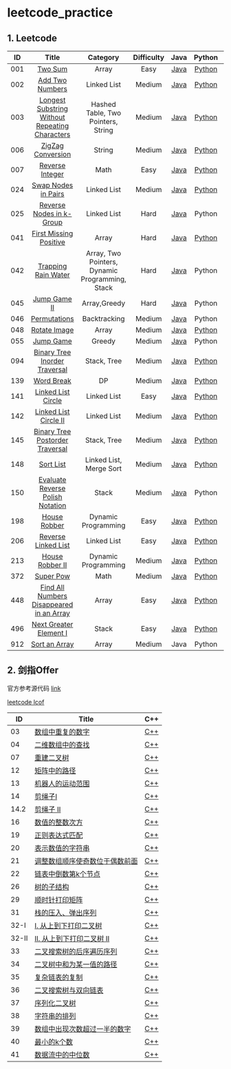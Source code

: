 # leetcode_practice



## 1. Leetcode

|ID|Title|Category | Difficulty|Java|Python|C++|
| :--: | :----------------------------------------------------------: | :--------: | :----------------------------------------------------------: | :----------------------------------------------------------: | :------------------------------------------: | :------------------------------------------: |
| 001  |[Two Sum](https://leetcode.com/problems/two-sum/)| Array |Easy| [Java](https://github.com/corpsepiges/leetcode/blob/master/Algorithms/001.%20Two%20Sum/Solution.java) | [Python](https://github.com/corpsepiges/leetcode/blob/master/Algorithms/001.%20Two%20Sum/Solution.py) | [C++](./Algorithm/cpp/001.twoSum/twoSum.cpp)  |
| 002  | [Add Two Numbers](https://leetcode.com/problems/add-two-numbers/) |  Linked List | Medium   | [Java](https://github.com/corpsepiges/leetcode/blob/master/Algorithms/002.%20Add%20Two%20Numbers/Solution.java) | [Python](https://github.com/corpsepiges/leetcode/blob/master/Algorithms/002.%20Add%20Two%20Numbers/Solution.py) | [C++](./Algorithm/cpp/002.addTwoNumbers/addTwoNumbers.cpp)  |
| 003  | [Longest Substring Without Repeating Characters](https://leetcode.com/problems/longest-substring-without-repeating-characters/description/) |  Hashed Table, Two Pointers, String | Medium   | [Java](https://github.com/corpsepiges/leetcode/blob/master/Algorithms/003.%20Longest%20Substring%20Without%20Repeating%20Characters/Solution.java) | [Python](https://github.com/corpsepiges/leetcode/blob/master/Algorithms/003.%20Longest%20Substring%20Without%20Repeating%20Characters/Solution.py) | [C++](./Algorithm/cpp/003.longestSubstringWithoutRepeatingCharacters/longestSubstringWithoutRepeatingCharacters.cpp)  |
| 006  | [ZigZag Conversion](https://leetcode.com/problems/zigzag-conversion/) |  String | Medium   | [Java](https://github.com/corpsepiges/leetcode/blob/master/Algorithms/006.%20ZigZag%20Conversion/Solution.java) | [Python](https://github.com/corpsepiges/leetcode/blob/master/Algorithms/006.%20ZigZag%20Conversion/Solution.py) | [C++](./Algorithm/cpp/006.ZigZagConversion/ZigZagConversion.cpp)  |
| 007  |[Reverse Integer](https://leetcode.com/problems/reverse-integer/)| Math |Easy| [Java](https://github.com/corpsepiges/leetcode/blob/master/Algorithms/007.%20Reverse%20Integer/Solution.java) | [Python](https://github.com/corpsepiges/leetcode/blob/master/Algorithms/007.%20Reverse%20Integer/Solution.py) | [C++](./Algorithm/cpp/007.reverseInteger/reverseInteger.cpp)  |
| 024  |[Swap Nodes in Pairs](https://leetcode.com/problems/swap-nodes-in-pairs/)| Linked List |Medium| [Java](https://github.com/corpsepiges/leetcode/blob/master/Algorithms/024.%20Swap%20Nodes%20in%20Pairs/Solution.java) | [Python](https://github.com/corpsepiges/leetcode/blob/master/Algorithms/024.%20Swap%20Nodes%20in%20Pairs/Solution.py) | [C++](./Algorithm/cpp/024.SwapNodesInPair/SwapNodesInPair.cpp)  |
| 025  |[Reverse Nodes in k-Group](https://leetcode.com/problems/reverse-nodes-in-k-group/)| Linked List |Hard| [Java](https://github.com/corpsepiges/leetcode/blob/master/Algorithms/025.%20Reverse%20Nodes%20in%20k-Group/Solution.java) | Python | [C++](./Algorithm/cpp/025.ReverseNodesInKGroup/ReverseNodesInKGroup.cpp)  |
| 041  |[First Missing Positive](https://leetcode.com/problems/first-missing-positive/)| Array |Hard| [Java](https://github.com/corpsepiges/leetcode/blob/master/Algorithms/041.%20First%20Missing%20Positive/Solution.java) | [Python](https://github.com/corpsepiges/leetcode/blob/master/Algorithms/041.%20First%20Missing%20Positive/Solution.py) | [C++](./Algorithm/cpp/041.FirstMissingPositive/FirstMissingPositive.cpp)  |
| 042 |[Trapping Rain Water](https://leetcode.com/problems/trapping-rain-water/)| Array, Two Pointers, Dynamic Programming, Stack |Hard| [Java](https://github.com/corpsepiges/leetcode/blob/master/Algorithms/042.%20Trapping%20Rain%20Water/Solution.java) | Python | [C++](./Algorithm/cpp/042.TrappingRainWater/TrappingRainWater.cpp) |
| 045  |[Jump Game II](https://leetcode.com/problems/jump-game-ii/)| Array,Greedy |Hard| [Java](https://github.com/corpsepiges/leetcode/blob/master/Algorithms/045.%20Jump%20Game%20II/Solution.java) | Python | [C++](./Algorithm/cpp/045.JumpGameII/JumpGameII.cpp)  |
| 046  |[Permutations](https://leetcode.com/problems/permutations/)| Backtracking |Medium| [Java](https://github.com/corpsepiges/leetcode/blob/master/Algorithms/046.%20Permutations/Solution.java) | Python | [C++](./Algorithm/cpp/046.Permutations/Permutations.cpp)  |
| 048 |[Rotate Image](https://leetcode.com/problems/rotate-image/)| Array |Medium| [Java](https://github.com/corpsepiges/leetcode/blob/master/Algorithms/048.%20Rotate%20Image/Solution.java) | [Python](https://github.com/corpsepiges/leetcode/blob/master/Algorithms/048.%20Rotate%20Image/Solution.py) | [C++](./Algorithm/cpp/048.RotateImage/RotateImage.cpp) |
| 055  |[Jump Game](https://leetcode.com/problems/jump-game/)| Greedy |Medium| [Java](<https://github.com/corpsepiges/leetcode/blob/master/Algorithms/055.%20Jump%20Game/Solution.java>) | Python | [C++](./Algorithm/cpp/055.JumpGame/JumpGame.cpp)  |
| 094 |[Binary Tree Inorder Traversal](https://leetcode.com/problems/binary-tree-inorder-traversal/)| Stack, Tree |Medium| [Java](https://github.com/corpsepiges/leetcode/blob/master/Algorithms/094.%20Binary%20Tree%20Inorder%20Traversal/Solution.java) | [Python](https://github.com/corpsepiges/leetcode/blob/master/Algorithms/094.%20Binary%20Tree%20Inorder%20Traversal/Solution.py) | [C++](./Algorithm/cpp/94.BinaryTreeInorderTraversal/BinaryTreeInorderTraversal.cpp) |
| 139 |[Word Break](https://leetcode.com/problems/word-break/)| DP |Medium| [Java](https://github.com/corpsepiges/leetcode/blob/master/Algorithms/139.%20Word%20Break/Solution.java) | [Python](https://github.com/algorhythms/LeetCode/blob/master/139%20Word%20Break.py) | [C++](./Algorithm/cpp/139.WordBreak/WordBreak.cpp) |
| 141  |[Linked List Circle](https://leetcode.com/problems/linked-list-cycle/)| Linked List |Easy| [Java](https://github.com/corpsepiges/leetcode/blob/master/Algorithms/141.%20Linked%20List%20Cycle/Solution.java) | [Python](https://github.com/corpsepiges/leetcode/blob/master/Algorithms/141.%20Linked%20List%20Cycle/Solution.py) | [C++](./Algorithm/cpp/141.LinkedListCircle/LinkedListCircle.cpp)  |
| 142  |[Linked List Circle II](https://leetcode.com/problems/linked-list-cycle-ii/)| Linked List |Medium| [Java](https://github.com/corpsepiges/leetcode/blob/master/Algorithms/142.%20Linked%20List%20Cycle%20II/Solution.java) | [Python](https://github.com/corpsepiges/leetcode/blob/master/Algorithms/142.%20Linked%20List%20Cycle%20II/Solution.py) | [C++](./Algorithm/cpp/142.LinkedListCircleII/LinkedListCircleII.cpp)  |
| 145 |[Binary Tree Postorder Traversal](https://leetcode.com/problems/binary-tree-postorder-traversal/)| Stack, Tree |Medium| [Java](https://github.com/corpsepiges/leetcode/blob/master/Algorithms/145.%20Binary%20Tree%20Postorder%20Traversal/Solution.java) | [Python](https://github.com/corpsepiges/leetcode/blob/master/Algorithms/145.%20Binary%20Tree%20Postorder%20Traversal/Solution.py) | [C++](./Algorithm/cpp/145.BinaryTreePostorderTraversal/BinaryTreePostorderTraversal.cpp) |
| 148 |[Sort List](https://leetcode.com/problems/sort-list/)| Linked List, Merge Sort |Medium| [Java](https://github.com/corpsepiges/leetcode/blob/master/Algorithms/148.%20Sort%20List/Solution.java) | [Python](https://github.com/corpsepiges/leetcode/blob/master/Algorithms/148.%20Sort%20List/Solution.py) | [C++](./Algorithm/cpp/148.SortList/SortList.cpp) |
| 150 |[Evaluate Reverse Polish Notation](https://leetcode.com/problems/evaluate-reverse-polish-notation/)| Stack |Medium| [Java](https://github.com/corpsepiges/leetcode/blob/master/Algorithms/150.%20Evaluate%20Reverse%20Polish%20Notation/Solution.java) | Python | [C++](./Algorithm/cpp/150.EvaluateReversePolishNotation/EvaluateReversePolishNotation.cpp) |
| 198  | [House Robber](https://leetcode.com/problems/house-robber/)  |    Dynamic Programming |  Easy    | [Java](https://github.com/corpsepiges/leetcode/blob/master/Algorithms/198.%20House%20Robber/Solution.java) | [Python](https://github.com/corpsepiges/leetcode/blob/master/Algorithms/141.%20Linked%20List%20Cycle/Solution.py) |  [C++](./Algorithm/cpp/198.houseRobber/houseRobber.cpp)  |
|206|[Reverse Linked List](https://leetcode.com/problems/reverse-linked-list/)| Linked List |  Easy| [Java](https://github.com/corpsepiges/leetcode/blob/master/Algorithms/206.%20Reverse%20Linked%20List/Solution.java) | [Python](https://github.com/corpsepiges/leetcode/blob/master/Algorithms/206.%20Reverse%20Linked%20List/Solution.py) | [C++](./Algorithm/cpp/206.reverseLinkedList/reverseLinkedList.cpp) |
|213|[House Robber II](https://leetcode.com/problems/house-robber-ii/)| Dynamic Programming |  Medium| [Java](https://github.com/corpsepiges/leetcode/blob/master/Algorithms/198.%20House%20Robber/Solution.java) | [Python](https://github.com/corpsepiges/leetcode/blob/master/Algorithms/213.%20House%20Robber%20II/Solution.py) | [C++](./Algorithm/cpp/213.houseRobberII/houseRobberII.cpp)|
|372|[Super Pow](https://leetcode.com/problems/super-pow/)| Math | Medium | [Java](https://github.com/corpsepiges/leetcode/blob/master/Algorithms/372.%20Super%20Pow/Solution.java) | [Python](https://github.com/algorhythms/LeetCode/blob/master/372%20Super%20Pow.py) | [C++](./Algorithm/cpp/372.SuperPow/SuperPow.cpp) |
|448|[Find All Numbers Disappeared in an Array](https://leetcode.com/problems/find-all-numbers-disappeared-in-an-array/)| Array | Easy | [Java](https://github.com/fishercoder1534/Leetcode/blob/master/src/main/java/com/fishercoder/solutions/_448.java) | [Python](https://github.com/algorhythms/LeetCode/blob/master/448%20Find%20All%20Numbers%20Disappeared%20in%20an%20Array.py) | [C++](./Algorithm/cpp/448.findAllDisappearedNum/findAllDisappearedNum.cpp)|
|496|[Next Greater Element I](https://leetcode.com/problems/next-greater-element-i/)| Stack | Easy | [Java](https://github.com/fishercoder1534/Leetcode/blob/master/src/main/java/com/fishercoder/solutions/_496.java) | [Python](https://github.com/algorhythms/LeetCode/blob/master/496%20Next%20Greater%20Element%20I.py) | [C++](./Algorithm/cpp/496.NextGreaterElementI/NextGreaterElementI.cpp) |
|912|[Sort an Array](https://leetcode.com/problems/sort-an-array/)| Array | Medium | Java | Python | [C++](./Algorithm/cpp/912.SortanArray/Sort.cpp) |



## 2. 剑指Offer

官方参考源代码 [link](https://github.com/zhedahht/CodingInterviewChinese2)

[leetcode lcof](https://leetcode-cn.com/problemset/lcof/)

| ID    | Title                                                        | C++                                                          |
| ----- | ------------------------------------------------------------ | ------------------------------------------------------------ |
| 03    | [数组中重复的数字](https://leetcode-cn.com/problems/shu-zu-zhong-zhong-fu-de-shu-zi-lcof/) | [C++](./lcof/03.数组中重复的数字/RepeatNum.cpp)              |
| 04    | [二维数组中的查找](https://leetcode-cn.com/problems/er-wei-shu-zu-zhong-de-cha-zhao-lcof/) | [C++](./lcof/04.二维数组中的查找/Search2dArray.cpp)          |
| 07    | [重建二叉树](https://leetcode-cn.com/problems/zhong-jian-er-cha-shu-lcof/) | [C++](./lcof/07.重建二叉树/RebuildBinaryTree.cpp)            |
| 12    | [矩阵中的路径](https://leetcode-cn.com/problems/ju-zhen-zhong-de-lu-jing-lcof/) | [C++](./lcof/12.矩阵中的路径/PathInMatrix.cpp)               |
| 13    | [机器人的运动范围](https://leetcode-cn.com/problems/ji-qi-ren-de-yun-dong-fan-wei-lcof/) | [C++](./lcof/13.机器人的运动范围/RobotMoveRange.cpp)         |
| 14    | [剪绳子I](https://leetcode-cn.com/problems/jian-sheng-zi-lcof/) | [C++](./lcof/14.剪绳子I/CutRopeI.cpp)                        |
| 14.2  | [剪绳子 II](https://leetcode-cn.com/problems/jian-sheng-zi-ii-lcof/) | [C++](./lcof/14.剪绳子II/CuttingRope2.cpp)                   |
| 16    | [数值的整数次方](https://leetcode-cn.com/problems/shu-zhi-de-zheng-shu-ci-fang-lcof/) | [C++](./lcof/16.数值的整数次方/NumExponent.cpp)              |
| 19    | [正则表达式匹配](https://leetcode-cn.com/problems/zheng-ze-biao-da-shi-pi-pei-lcof/) | [C++](./lcof/19.正则表达式匹配/RegexMatch.cpp)               |
| 20    | [表示数值的字符串](https://leetcode-cn.com/problems/biao-shi-shu-zhi-de-zi-fu-chuan-lcof/) | [C++](./lcof/20.表示数值的字符串/NumString.cpp)              |
| 21    | [调整数组顺序使奇数位于偶数前面](https://leetcode-cn.com/problems/diao-zheng-shu-zu-shun-xu-shi-qi-shu-wei-yu-ou-shu-qian-mian-lcof/) | [C++](./lcof/21.调整数组顺序使奇数位于偶数前面/OddBeforeEven.cpp) |
| 22    | [链表中倒数第k个节点](https://leetcode-cn.com/problems/lian-biao-zhong-dao-shu-di-kge-jie-dian-lcof/) | [C++](./lcof/22.链表中倒数第k个节点/LastKNode.cpp)           |
| 26    | [树的子结构](https://leetcode-cn.com/problems/shu-de-zi-jie-gou-lcof/) | [C++](./lcof/26.树的子结构/Subtree.cpp)                      |
| 29    | [顺时针打印矩阵](https://leetcode-cn.com/problems/shun-shi-zhen-da-yin-ju-zhen-lcof/) | [C++](./lcof/29.顺时针打印矩阵/SpiralPrint.cpp)              |
| 31    | [栈的压入、弹出序列](https://leetcode-cn.com/problems/zhan-de-ya-ru-dan-chu-xu-lie-lcof/) | [C++](./lcof/31.栈的压入、弹出序列/ValidStackSeq.cpp)        |
| 32-I  | [I. 从上到下打印二叉树](https://leetcode-cn.com/problems/cong-shang-dao-xia-da-yin-er-cha-shu-lcof/) | [C++](./lcof/32-I.从上到下打印二叉树/UpDownPrintBinaryTree.cpp) |
| 32-II | [II. 从上到下打印二叉树 II](https://leetcode-cn.com/problems/cong-shang-dao-xia-da-yin-er-cha-shu-ii-lcof/) | [C++](./lcof/32-II.从上到下打印二叉树II/UpDownPrintBinTree2.cpp) |
| 33    | [二叉搜索树的后序遍历序列](https://leetcode-cn.com/problems/er-cha-sou-suo-shu-de-hou-xu-bian-li-xu-lie-lcof/) | [C++](./lcof/33.二叉搜索树的后序遍历序列/BinSearchTreePostOrder.cpp) |
| 34    | [二叉树中和为某一值的路径](https://leetcode-cn.com/problems/er-cha-shu-zhong-he-wei-mou-yi-zhi-de-lu-jing-lcof/) | [C++](./lcof/34.二叉树中和为某一值的路径/BinTreePathSum.cpp) |
| 35    | [复杂链表的复制](https://leetcode-cn.com/problems/fu-za-lian-biao-de-fu-zhi-lcof/) | [C++](./lcof/35.复杂链表的复制/CopyRandomList.cpp)           |
| 36    | [二叉搜索树与双向链表](https://leetcode-cn.com/problems/er-cha-sou-suo-shu-yu-shuang-xiang-lian-biao-lcof/) | [C++](lcof/36.二叉搜索树与双向链表/Tree2DoublyList.cpp)      |
| 37    | [序列化二叉树](https://leetcode-cn.com/problems/xu-lie-hua-er-cha-shu-lcof/) | [C++](./lcof/37.序列化二叉树/SerializeBinTree.cpp)           |
| 38    | [字符串的排列](https://leetcode-cn.com/problems/zi-fu-chuan-de-pai-lie-lcof/) | [C++](./lcof/38.字符串的排列/Permution.cpp)                  |
| 39    | [数组中出现次数超过一半的数字](https://leetcode-cn.com/problems/shu-zu-zhong-chu-xian-ci-shu-chao-guo-yi-ban-de-shu-zi-lcof/) | [C++](./lcof/39.数组中出现次数超过一半的数字/majorityElement.cpp) |
| 40    | [最小的k个数](https://leetcode-cn.com/problems/zui-xiao-de-kge-shu-lcof/) | [C++](./lcof/40.最小的k个数/LeastKNum.cpp)                   |
| 41    | [数据流中的中位数](https://leetcode-cn.com/problems/shu-ju-liu-zhong-de-zhong-wei-shu-lcof/) | [C++](./lcof/41.数据流中的中位数/MedianFinder.cpp)           |

